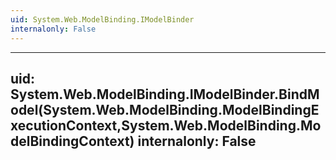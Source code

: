 ```yaml
---
uid: System.Web.ModelBinding.IModelBinder
internalonly: False
---
```


---
uid: System.Web.ModelBinding.IModelBinder.BindModel(System.Web.ModelBinding.ModelBindingExecutionContext,System.Web.ModelBinding.ModelBindingContext)
internalonly: False
---
